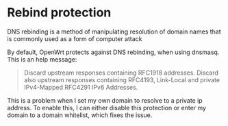 # Rebind protection

DNS rebinding is a method of manipulating resolution of domain names that is commonly used as a form of computer attack

By default, OpenWrt protects against DNS rebinding, when using dnsmasq. This is an help message:

> Discard upstream responses containing RFC1918 addresses. Discard also upstream responses containing RFC4193, Link-Local and private IPv4-Mapped RFC4291 IPv6 Addresses.

This is a problem when I set my own domain to resolve to a private ip address. To enable this, I can either disable this protection or enter my domain to a domain whitelist, which fixes the issue.